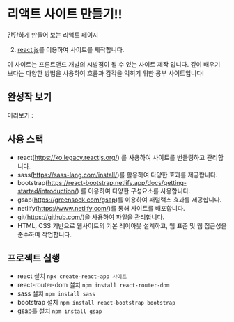 # 리액트 사이트 만들기!!

간단하게 만들어 보는 리액트 페이지 


2. [react.js](https://github.com/0MinE/react-2024)를 이용하여 사이트를 제작합니다. 

이 사이트는 프론트앤드 개발의 시발점이 될 수 있는 사이트 제작 입니다.
깊이 배우기 보다는 다양한 방법을 사용하여 흐름과 감각을 익히기 위한 공부 사이트입니다!

## 완성작 보기 
미리보기 : 

## 사용 스택
- react(https://ko.legacy.reactjs.org/) 를 사용하여 사이트를 번들링하고 관리합니다.
- sass(https://sass-lang.com/install/)를 활용하여 다양한 효과를 제공합니다.
- bootstrap(https://react-bootstrap.netlify.app/docs/getting-started/introduction/) 를 이용하여 다양한 구성요소를 사용합니다.
- gsap(https://greensock.com/gsap)를 이용하여 패럴랙스 효과를 제공합니다.
- netlify(https://www.netlify.com/)를 통해 사이트를 배포합니다.
- git(https://github.com/)을 사용하여 파일을 관리합니다.
- HTML, CSS 기반으로 웹사이트의 기본 레이아웃 설계하고, 웹 표준 및 웹 접근성을 준수하여 작업합니다.

## 프로젝트 실행
- react 설치 `npx create-react-app 사이트`
- react-router-dom 설치 `npm install react-router-dom`
- sass 설치 `npm install sass`
- bootstrap 설치 `npm install react-bootstrap bootstrap`
- gsap를 설치 `npm install gsap`
